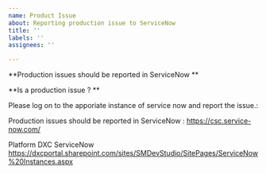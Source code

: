 ```yaml
---
name: Product Issue
about: Reporting production issue to ServiceNow
title: ''
labels: ''
assignees: ''

---
```


**Production issues should be reported in ServiceNow **

**Is a production issue ? **

Please log on to the apporiate instance of service now  and report the issue.:

Production issues should be reported in ServiceNow : https://csc.service-now.com/

Platform DXC ServiceNow 
https://dxcportal.sharepoint.com/sites/SMDevStudio/SitePages/ServiceNow%20Instances.aspx
